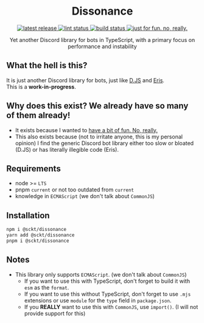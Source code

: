 <p>
  <h1 align="center">Dissonance</h1>
</p>

<p align="center">
  <a href="https://github.com/Socketlike/Dissonance/releases/latest">
    <img alt="latest release" src="https://img.shields.io/github/v/release/Socketlike/Dissonance?label=version&sort=semver">
  </a>
  <a href="https://github.com/Socketlike/Dissonance/actions/workflows/lint.yml">
    <img alt="lint status" src="https://img.shields.io/github/actions/workflow/status/Socketlike/Dissonance/lint.yml?label=lint">
  </a>
  <a href="https://github.com/Socketlike/Dissonance/actions/workflows/release.yml">
    <img alt="build status" src="https://img.shields.io/github/actions/workflow/status/Socketlike/Dissonance/release.yml?label=build">
  </a>
  <a href="https://justforfunnoreally.dev">
    <img alt="just for fun. no, really." src="https://img.shields.io/badge/justforfunnoreally-dev-9ff">
  </a>
</p>

<p align="center">Yet another Discord library for bots in TypeScript, with a primary focus on performance and instability</p>

## What the hell is this?

It is just another Discord library for bots, just like [D.JS](https://discord.js.org) and
[Eris](https://abal.moe/eris).  
This is a **work-in-progress**.

## Why does this exist? We already have so many of them already!

- It exists because I wanted to [have a bit of fun. No, really.](https://justforfunnoreally.dev)
- This also exists because (not to irritate anyone, this is my personal opinion) I find the generic
  Discord bot library either too slow or bloated (D.JS) or has literally illegible code (Eris).

## Requirements

- node >= `LTS`
- pnpm `current` or not too outdated from `current`
- knowledge in `ECMAScript` (we don't talk about `CommonJS`)

## Installation

```bash
npm i @sckt/dissonance
yarn add @sckt/dissonance
pnpm i @sckt/dissonance
```

## Notes

- This library only supports `ECMAScript`. (we don't talk about `CommonJS`)
  - If you want to use this with TypeScript, don't forget to build it with `esm` as the `format`.
  - If you want to use this without TypeScript, don't forget to use `.mjs` extensions or use
    `module` for the `type` field in `package.json`.
  - If you **REALLY** want to use this with `CommonJS`, use `import()`. (I will not provide support
    for this)
